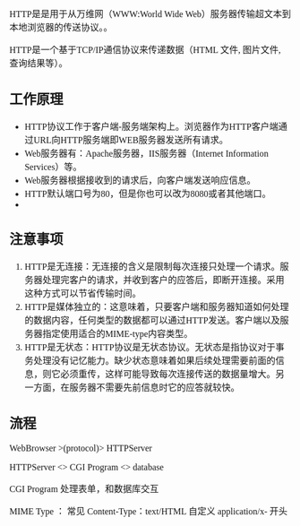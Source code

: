 <font face="SimSun" size=3>

HTTP是是用于从万维网（WWW:World Wide Web）服务器传输超文本到本地浏览器的传送协议。。

HTTP是一个基于TCP/IP通信协议来传递数据（HTML 文件, 图片文件, 查询结果等）。

## 工作原理

- HTTP协议工作于客户端-服务端架构上。浏览器作为HTTP客户端通过URL向HTTP服务端即WEB服务器发送所有请求。
- Web服务器有：Apache服务器，IIS服务器（Internet Information Services）等。
- Web服务器根据接收到的请求后，向客户端发送响应信息。
- HTTP默认端口号为80，但是你也可以改为8080或者其他端口。
-

## 注意事项

1. HTTP是无连接：无连接的含义是限制每次连接只处理一个请求。服务器处理完客户的请求，并收到客户的应答后，即断开连接。采用这种方式可以节省传输时间。
2. HTTP是媒体独立的：这意味着，只要客户端和服务器知道如何处理的数据内容，任何类型的数据都可以通过HTTP发送。客户端以及服务器指定使用适合的MIME-type内容类型。
3. HTTP是无状态：HTTP协议是无状态协议。无状态是指协议对于事务处理没有记忆能力。缺少状态意味着如果后续处理需要前面的信息，则它必须重传，这样可能导致每次连接传送的数据量增大。另一方面，在服务器不需要先前信息时它的应答就较快。

## 流程
WebBrowser  >(protocol)>  HTTPServer

HTTPServer <> CGI Program <> database

CGI Program 处理表单，和数据库交互

MIME Type ： 常见 Content-Type：text/HTML 自定义 application/x- 开头

</font>